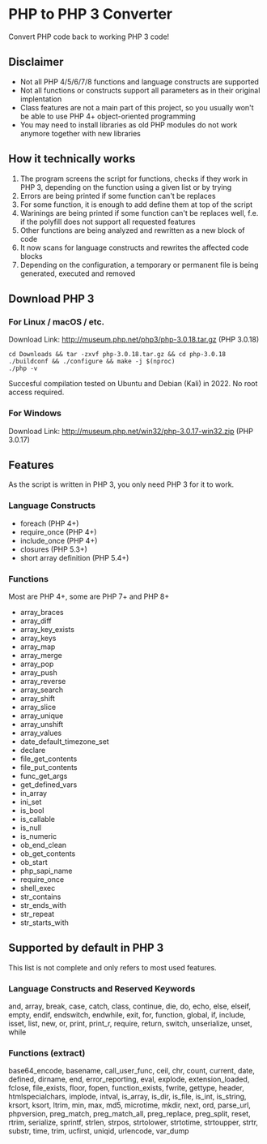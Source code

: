# PHP to PHP 3 Converter
Convert PHP code back to working PHP 3 code!

## Disclaimer
- Not all PHP 4/5/6/7/8 functions and language constructs are supported
- Not all functions or constructs support all parameters as in their original implentation
- Class features are not a main part of this project, so you usually won't be able to use PHP 4+ object-oriented programming
- You may need to install libraries as old PHP modules do not work anymore together with new libraries

## How it technically works
1. The program screens the script for functions, checks if they work in PHP 3, depending on the function using a given list or by trying
2. Errors are being printed if some function can't be replaces
3. For some function, it is enough to add define them at top of the script
2. Warinings are being printed if some function can't be replaces well, f.e. if the polyfill does not support all requested features
4. Other functions are being analyzed and rewritten as a new block of code
5. It now scans for language constructs and rewrites the affected code blocks
6. Depending on the configuration, a temporary or permanent file is being generated, executed and removed

## Download PHP 3

### For Linux / macOS / etc.
Download Link: http://museum.php.net/php3/php-3.0.18.tar.gz (PHP 3.0.18)
```
cd Downloads && tar -zxvf php-3.0.18.tar.gz && cd php-3.0.18
./buildconf && ./configure && make -j $(nproc)
./php -v
```
Succesful compilation tested on Ubuntu and Debian (Kali) in 2022. No root access required.

### For Windows
Download Link: http://museum.php.net/win32/php-3.0.17-win32.zip (PHP 3.0.17)

## Features

As the script is written in PHP 3, you only need PHP 3 for it to work.

### Language Constructs
- foreach (PHP 4+)
- require_once (PHP 4+)
- include_once (PHP 4+)
- closures (PHP 5.3+)
- short array definition (PHP 5.4+)

### Functions
Most are PHP 4+, some are PHP 7+ and PHP 8+
- array_braces
- array_diff
- array_key_exists
- array_keys
- array_map
- array_merge
- array_pop
- array_push
- array_reverse
- array_search
- array_shift
- array_slice
- array_unique
- array_unshift
- array_values
- date_default_timezone_set
- declare
- file_get_contents
- file_put_contents
- func_get_args
- get_defined_vars
- in_array
- ini_set
- is_bool
- is_callable
- is_null
- is_numeric
- ob_end_clean
- ob_get_contents
- ob_start
- php_sapi_name
- require_once
- shell_exec
- str_contains
- str_ends_with
- str_repeat
- str_starts_with


## Supported by default in PHP 3

This list is not complete and only refers to most used features.

### Language Constructs and Reserved Keywords
and, array, break, case, catch, class, continue, die, do, echo, else, elseif, empty, endif, endswitch, endwhile, exit, for, function, global, if, include, isset, list, new, or, print, print_r, require, return, switch, unserialize, unset, while

### Functions (extract)
base64_encode, basename, call_user_func, ceil, chr, count, current, date, defined, dirname, end, error_reporting, eval, explode, extension_loaded, fclose, file_exists, floor, fopen, function_exists, fwrite, gettype, header, htmlspecialchars, implode, intval, is_array, is_dir, is_file, is_int, is_string, krsort, ksort, ltrim, min, max, md5, microtime, mkdir, next, ord, parse_url, phpversion, preg_match, preg_match_all, preg_replace, preg_split, reset, rtrim, serialize, sprintf, strlen, strpos, strtolower, strtotime, strtoupper, strtr, substr, time, trim, ucfirst, uniqid, urlencode, var_dump
